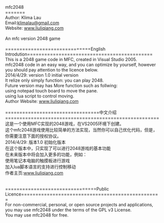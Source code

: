 mfc2048<br/>
=======<br/>
Author: Klima Lau<br/>
Email:klimalau@gmail.com<br/>
Website: www.liuliqiang.com<br/>
<br/>
An mfc version 2048 game<br/>
<br/>
==============================English Introdution============================================<br/>
	This is a 2048 game code in MFC, created in Visual Studio 2005.<br/>
	mfc2048 code in an easy way, and you can optimize by yourself, however you should pay attention to the licence below.<br/>
	2014/4/29: version 1.0 initial version<br/>
		It relize only simply function: you can play 2048.<br/>
		Future version may has More function such as follwing:<br/>
			using notepad touch board to move the pane.<br/>
			using lua script to control moving.<br/>
	Author Website: www.liuliqiang.com<br/>
<br/>
=================================中文介绍======================================================<br/>
	这是一个使用MFC实现的2048游戏，在VS2005环境下创建。<br/>
	这个mfc2048游戏使用比较简单的方法实现，当然你可以自己优化代码，但是，你需要注意下面的授权协议。<br/>
	2014/4/29: 版本1.0 初始化版本<br/>
		在这个版本中，只实现了可以进行2048游戏的基本功能<br/>
		在未来版本中将会加入更多的功能，例如：<br/>
			使用笔记本电脑的触摸板进行游戏<br/>
			加入lua脚本语言的支持进行控制移动<br/>
	作者主页:www.liuliqiang.com<br/>
<br/>
<br/>
================================Public Licence=================================================<br/>
    For non-commercial, personal, or open source projects and applications, you may use mfc2048 under the terms of the GPL v3 License.<br/> You may use mfc2048 for free.<br/>
